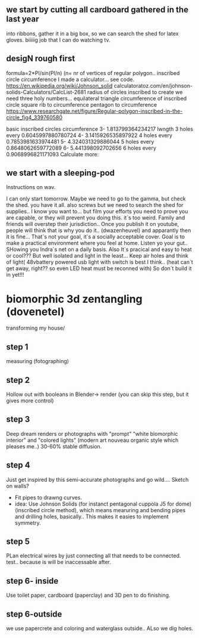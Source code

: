 ## we start by cutting all cardboard gathered in the last year
into ribbons, gather it in a big box, so we can search the shed for latex gloves. biiiiig job that I can do watching tv.

## desigN rough first
formula=2*PI/sin(PI/n) (n= nr of vertices of regular polygon.. inscribed circle circumference
I made a calculator... see code.
https://en.wikipedia.org/wiki/Johnson_solid
calculatoratoz.com/en/johnson-solids-Calculators/CalcList-2681
radius of circles inscribed to create
we need three holy numbers...
equilateral triangle circumference of inscribed circle
square rib to circumference
pentagon to circumference
https://www.researchgate.net/figure/Regular-polygon-inscribed-in-the-circle_fig4_339760580

basic inscribed circles  circumference
3- 1.813799364234217 lwngth 3 holes every 0.6045997880780724
4- 3.1415926535897922 4 holes every 0.7853981633974481
5- 4.324031329886044 5 holes every 0.8648062659772089
6- 5.441398092702656 6 holes every 0.9068996821171093
Calculate more:


## we start with a sleeping-pod
Instructions on wav.

I can only start tomorrow. Maybe we need to go to the gamma, but check the shed. you have it all.
also screws but we need to search the shed for supplies.. I know you want to... but 
film your efforts you need to prove you are capable, or they will prevent you doing this. it´s too weird.
Family and friends will overstep their jurisdiction..
Once you publish it on youtube, people will think that is why you do it.. (dwazenheuvel) and apparantly then
it is fine...
That´s not your goal, it´s a socially acceptable cover. 
Goal is to make a practical environment where you feel at home. Listen yo your gut..
SHowing you Indra´s net on a daily basis.
Also It´s pracical and easy to heat or cool??? But well isolated and light in the least...
Keep air holes and think of light( 48vbattery powered usb light with switch is best I think..
(heat can´t get away, right?? so even  LED heat must be reconned with) So don´t build it in yet!!!


# biomorphic 3d zentangling (dovenetel)
transforming my house/

## step 1
 measuring (fotographing)
 
 ## step 2
 Hollow out with booleans in Blender-> render (you can skip this step, but it gives more control)
 
 ## step 3
Deep dream renders or photographs with "prompt" "white biomorphic interior" and "colored lights" (modern art nouveau organic style which pleases me..) 
30-60% stable diffusion.
 
 ## step 4 
Just get inspired by this semi-accurate photographs and go wild.... Sketch on walls?
- Fit pipes to drawng curves.
- idea: Use Johnson Solids (for instanct pentagonal cuppola J5 for dome) (inscribed circle method), which means mearuring and bending pipes and drilling holes, basically.. This makes it easies to implement symmetry.

## step 5
PLan electrical wires by just connecting all that needs to be connected. test.. because is will be inaccessable after.

## step 6- inside
Use toilet paper, cardboard (paperclay) and 3D pen to do finishing.

## step 6-outside 
we use papercrete and coloring and waterglass outside.. ALso we dig holes.
